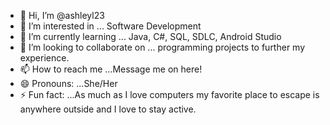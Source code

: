 - 👋 Hi, I’m @ashleyl23
- 👀 I’m interested in ... Software Development
- 🌱 I’m currently learning ... Java, C#, SQL, SDLC, Android Studio 
- 💞️ I’m looking to collaborate on ... programming projects to further my experience. 
- 📫 How to reach me ...Message me on here!
- 😄 Pronouns: ...She/Her
- ⚡ Fun fact: ...As much as I love computers my favorite place to escape is anywhere outside and I love to stay active. 

<!---
ashleyl23/ashleyl23 is a ✨ special ✨ repository because its `README.md` (this file) appears on your GitHub profile.
You can click the Preview link to take a look at your changes.
--->
